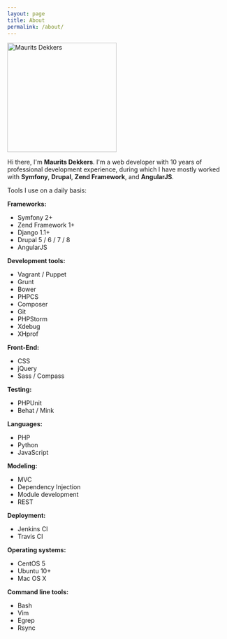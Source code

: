 ```yaml
---
layout: page
title: About
permalink: /about/
---
```


<div class="bb-pull-right bb-border bb-gap-left">
	<img src="{{site.baseurl}}/assets/images/maurits_dekkers.jpg" alt="Maurits Dekkers" title="Maurits Dekkers" width="250" />
</div>

Hi there, I'm **Maurits Dekkers**. I'm a web developer with 10 years of professional development experience, during which I have mostly worked with **Symfony**, **Drupal**, **Zend Framework**, and **AngularJS**.

Tools I use on a daily basis:

**Frameworks:**

- Symfony 2+
- Zend Framework 1+
- Django 1.1+
- Drupal 5 / 6 / 7 / 8
- AngularJS

**Development tools:**

- Vagrant / Puppet
- Grunt
- Bower
- PHPCS 
- Composer
- Git
- PHPStorm
- Xdebug
- XHprof

**Front-End:**

- CSS
- jQuery
- Sass / Compass

**Testing:**

- PHPUnit
- Behat / Mink

**Languages:**

- PHP
- Python
- JavaScript

**Modeling:**

- MVC
- Dependency Injection
- Module development
- REST

**Deployment:**

- Jenkins CI
- Travis CI

**Operating systems:**

- CentOS 5
- Ubuntu 10+
- Mac OS X

**Command line tools:**

- Bash
- Vim
- Egrep
- Rsync